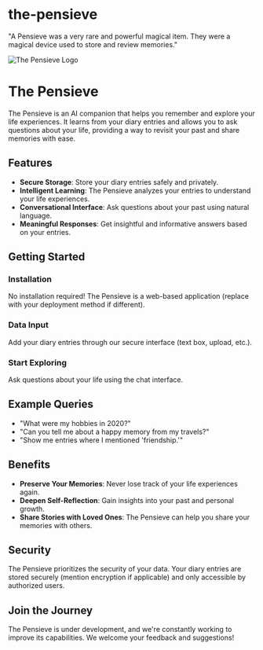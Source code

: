 # the-pensieve
"A Pensieve was a very rare and powerful magical item. They were a magical device used to store and review memories."

![The Pensieve Logo](https://media2.giphy.com/media/1BdrmMkllI1e2gdPaS/giphy.gif?cid=6c09b952w0eiwjkhiekfnwj4a96cldoh8xkeuyipk98cbx2a&ep=v1_internal_gif_by_id&rid=giphy.gif&ct=g)


# The Pensieve

The Pensieve is an AI companion that helps you remember and explore your life experiences. It learns from your diary entries and allows you to ask questions about your life, providing a way to revisit your past and share memories with ease.

## Features

- **Secure Storage**: Store your diary entries safely and privately.
- **Intelligent Learning**: The Pensieve analyzes your entries to understand your life experiences.
- **Conversational Interface**: Ask questions about your past using natural language.
- **Meaningful Responses**: Get insightful and informative answers based on your entries.

## Getting Started

### Installation

No installation required! The Pensieve is a web-based application (replace with your deployment method if different).

### Data Input

Add your diary entries through our secure interface (text box, upload, etc.).

### Start Exploring

Ask questions about your life using the chat interface.

## Example Queries

- "What were my hobbies in 2020?"
- "Can you tell me about a happy memory from my travels?"
- "Show me entries where I mentioned 'friendship.'"

## Benefits

- **Preserve Your Memories**: Never lose track of your life experiences again.
- **Deepen Self-Reflection**: Gain insights into your past and personal growth.
- **Share Stories with Loved Ones**: The Pensieve can help you share your memories with others.

## Security

The Pensieve prioritizes the security of your data. Your diary entries are stored securely (mention encryption if applicable) and only accessible by authorized users.

## Join the Journey

The Pensieve is under development, and we're constantly working to improve its capabilities. We welcome your feedback and suggestions!
